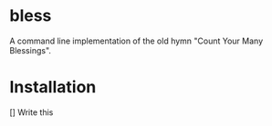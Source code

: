 # bless
A command line implementation of the old hymn "Count Your Many Blessings".

# Installation
[] Write this